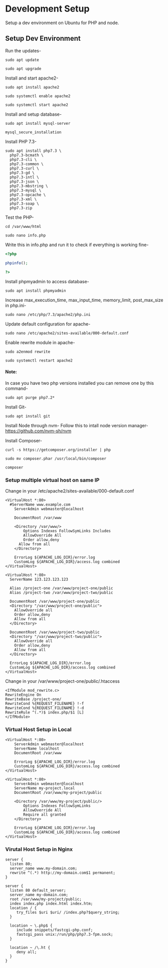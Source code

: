 # Development Setup
Setup a dev environment on Ubuntu for PHP and node.

## Setup Dev Environment

Run the updates-

```
sudo apt update

sudo apt upgrade
```

Install and start apache2-
```
sudo apt install apache2

sudo systemctl enable apache2

sudo systemctl start apache2
```

Install and setup database-
```
sudo apt install mysql-server

mysql_secure_installation
```

Install PHP 7.3-
```
sudo apt install php7.3 \
  php7.3-bcmath \
  php7.3-cli \
  php7.3-common \
  php7.3-curl \
  php7.3-gd \
  php7.3-intl \
  php7.3-json \
  php7.3-mbstring \
  php7.3-mysql \
  php7.3-opcache \
  php7.3-xml \
  php7.3-soap \
  php7.3-zip
```

Test the PHP-
```
cd /var/www/html

sudo nano info.php 
```

Write this in info.php and run it to check if everything is working fine-
```php
<?php

phpinfo();

?>
```

Install phpmyadmin to access database-
```
sudo apt install phpmyadmin
```

Increase max_execution_time, max_input_time, memory_limit, post_max_size in php.ini-
```
sudo nano /etc/php/7.3/apache2/php.ini
```

Update default configuration for apache-
```
sudo nano /etc/apache2/sites-available/000-default.conf
```

Enable rewrite module in apache-
```
sudo a2enmod rewrite

sudo systemctl restart apache2
```

#### Note:
In case you have two php versions installed you can remove one by this command-

```
sudo apt purge php7.2*
```

Install Git- 

```
sudo apt install git
```

Install Node through nvm-
Follow this to intall node version manager-
https://github.com/nvm-sh/nvm

Install Composer-
```
curl -s https://getcomposer.org/installer | php

sudo mv composer.phar /usr/local/bin/composer

composer
```

### Setup multiple virtual host on same IP

Change in your /etc/apache2/sites-available/000-default.conf

```
<VirtualHost *:80>
  #ServerName www.example.com
	ServerAdmin webmaster@localhost
        
	DocumentRoot /var/www

	<Directory /var/www/>
	    Options Indexes FollowSymLinks Includes
	    AllowOverride All
	    Order allow,deny
      Allow from all
	</Directory>

	ErrorLog ${APACHE_LOG_DIR}/error.log
	CustomLog ${APACHE_LOG_DIR}/access.log combined
</VirtualHost>

<VirtualHost *:80>
  ServerName 123.123.123.123

  Alias /project-one /var/www/project-one/public
  Alias /project-two /var/www/project-two/public

  DocumentRoot /var/www/project-one/public
  <Directory "/var/www/project-one/public">
    AllowOverride all
    Order allow,deny
    Allow from all
  </Directory>

  DocumentRoot /var/www/project-two/public
  <Directory "/var/www/project-two/public">
    AllowOverride all
    Order allow,deny
    Allow from all
  </Directory>

  ErrorLog ${APACHE_LOG_DIR}/error.log
  CustomLog ${APACHE_LOG_DIR}/access.log combined
</VirtualHost>
```

Change in your /var/www/project-one/public/.htaccess
```
<IfModule mod_rewrite.c>
RewriteEngine On
RewriteBase /project-one/
RewriteCond %{REQUEST_FILENAME} !-f
RewriteCond %{REQUEST_FILENAME} !-d
RewriteRule ^(.*)$ index.php/$1 [L]
</IfModule>
```

### Virtual Host Setup in Local
```
<VirtualHost *:80>
    ServerAdmin webmaster@localhost
    ServerName localhost
    DocumentRoot /var/www
    
    ErrorLog ${APACHE_LOG_DIR}/error.log
    CustomLog ${APACHE_LOG_DIR}/access.log combined
</VirtualHost>

<VirtualHost *:80>
    ServerAdmin webmaster@localhost
    ServerName my-project.local
    DocumentRoot /var/www/my-project/public

    <Directory /var/www/my-project/public/>
        Options Indexes FollowSymLinks
        AllowOverride All
        Require all granted
    </Directory>

    ErrorLog ${APACHE_LOG_DIR}/error.log
    CustomLog ${APACHE_LOG_DIR}/access.log combined
</VirtualHost>
```

### Virutal Host Setup in Nginx
```
server {
  listen 80;
  server_name www.my-domain.com;
  rewrite ^(.*) http://my-domain.com$1 permanent;
}

server {
  listen 80 default_server;
  server_name my-domain.com;
  root /var/www/my-project/public;
  index index.php index.html index.htm;
  location / {
     try_files $uri $uri/ /index.php?$query_string;
  }

  location ~ \.php$ {
     include snippets/fastcgi-php.conf;
     fastcgi_pass unix:/run/php/php7.3-fpm.sock;
  }

  location ~ /\.ht {
     deny all;
  }
}
```
